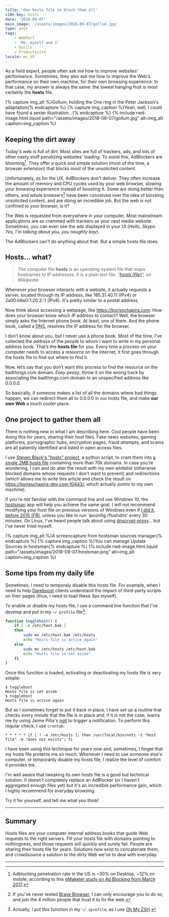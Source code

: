 ```yaml
---
title: 'One hosts file to block them all'
i18n-key: hosts
date: '2018-09-07'
main_image: '/assets/images/2018-09-07/gollum.jpg'
type: post
tags:
    - WebPerf
    - 'Me, myself and I'
    - Outils
    - Productivité
locale: en_US
---
```


As a field expert, people often ask me how to improve websites' performance. Sometimes, they also ask me how to improve the Web's performance on their own machine, for their own browsing experience. In that case, my answer is always the same: the lowest hanging fruit is most certainly the **hosts** file.

{% capture img_alt %}Gollum, holding the One ring in the Peter Jackson's adaptation{% endcapture %}
{% capture img_caption %}Yeah, well, I could have found a sexier illustration…{% endcapture %}
{% include rwd-image.html.liquid
path="/assets/images/2018-09-07/gollum.jpg"
alt=img_alt
caption=img_caption
%}

<!-- more -->

## Keeping the dirt away

Today's web is full of dirt. Most sites are full of trackers, ads, and lots of other nasty stuff penalizing websites' loading. To avoid this, AdBlockers are blooming[^pr]. They offer a quick and simple solution (most of the time, a browser extension) that blocks most of the unsolicited content.

[^pr]: Adblocking penetration rate in the US is ~30% on Desktop, ~12% on mobile, according to this [eMaketer study on Ad Blocking from March 2017](https://www.statista.com/statistics/351862/adblocking-usage/).

Unfortunately, as for the UX, AdBlockers don't deliver. They often increase the amount of memory and CPU cycles used by your web browser, slowing your browsing experience instead of boosting it. Some are doing better than others, and whole browsers[^brave] have been conceived over the idea of blocking unsolicited content, and are doing an incredible job. But the web is not confined to your browser, is it?

[^brave]: If you've never tested [Brave Browser](https://brave.com/), I can only encourage you to do so, and join the 4 million people that trust it to fix the web.

The Web is requested from everywhere in your computer. Most mainstream applications are as crammed with trackers as your next media website. Sometimes, you can even see the ads displayed in your UI (_Hello, Skype. Yes, I'm talking about you, you naughty boy_).

The AdBlockers can't do anything about that. But a simple hosts file does.

## Hosts… what?

> The computer file **hosts** is an operating system file that maps hostnames to IP addresses. It is a plain text file.
> <cite>"[hosts (file)](https://en.wikipedia.org/wiki/Hosts_%28file%29)", on Wikipedia</cite>

Whenever your browser interacts with a website, it actually requests a server, located through its IP address, like 185.31.40.11 (IPv4) or 2a00:b6e0:1:20:2::1 (IPv6). It's pretty similar to a postal address.

Now think about accessing a webpage, like <https://borisschapira.com>. How does your browser know which IP address to contact? Well, the browser simply asks the Internet phone book. At least, one of them. And the phone book, called a <abbr title="Domain Name Server">DNS</abbr>, resolves the IP address for the browser.

I don’t know about you, but I never use a phone book. Most of the time, I’ve collected the address of the people to whom I want to write in my personal address book. That’s the **hosts file** for you. Every time a process on your computer needs to access a resource on the Internet, it first goes through the hosts file to find out where to find it.

Now, let’s say that you don’t want this process to find the resource on the badthings.com domain. _Easy peasy_, throw it on the wrong track by associating the badthings.com domain to an unspecified address like 0.0.0.0.

So basically, if someone makes a list of all the domains where bad things happen, we can redirect them all to 0.0.0.0 in our hosts file, and make **our own Web** a much cooler place.

## One project to gather them all

There is nothing new in what I am describing here. Cool people have been doing this for years, sharing their host files. Fake news websites, gaming platforms, pornographic hubs, encryption pages, fraud attempts, and scams are all patiently identified and listed in open access files.

I use [Steven Black's "hosts" project](https://github.com/StevenBlack/hosts), a python script, to cram them into [a single 2MB hosts file](https://raw.githubusercontent.com/borisschapira/hosts/master/hosts) containing more than 70k domains. In case you're wondering, I can and do alter the result with my own whitelist (otherwise blocked domains whose requests I don't want to prevent) and redirections (which allows me to write this article and check the result on https://borisschapira-dev.com:10443/, which actually points to my own machine).

If you're not familiar with the command line and use Windows 10, the [hostsman](http://www.abelhadigital.com/hostsman/) app will help you achieve the same goal. I will not recommend modifying your host file on previous versions of Windows even if [I did it, before 2015 (FR)](https://borisschapira.com/2015/08/de-windows-a-mac/), unless you like to run `ipconfig /flushdns' every 30 minutes. On Linux, I've heard people talk about using [dnscrypt-proxy](https://github.com/jedisct1/dnscrypt-proxy)… but I've never tried myself.

{% capture img_alt %}A screencapture from hostsman sources manager{% endcapture %}
{% capture img_caption %}You can manage Update Sources in hostsman{% endcapture %}
{% include rwd-image.html.liquid
path="/assets/images/2018-09-07/hostsman.png"
alt=img_alt
caption=img_caption
%}

## Some tips from my daily life

Sometimes, I need to temporaly disable this hosts file. For example, when I need to help [Dareboost](https://www.dareboost.com/) clients understand the impact of third-party scripts on their pages (thus, I need to load these 3ps myself).

To enable or disable my hosts file, I use a command line function that I've develop and put in my `~/.profile` file[^ozsh]:

[^ozsh]: Actually, I put this function in my `~/.zprofile`, as I use [Oh My ZSH](https://ohmyz.sh/).

```bash
function togglehost() {
    if [ -e /etc/host.bak ]
    then
        sudo mv /etc/host.bak /etc/hosts
        echo "Hosts file is active again"
    else
        sudo mv /etc/hosts /etc/host.bak
        echo "Hosts file is set aside"
    fi
}
```

Once this function is loaded, activating or deactivating my hosts file is very simple:

```terminal
$ togglehost
Hosts file is set aside
$ togglehost
Hosts file is active again
```

But as I sometimes forget to put it back in place, I have set up a routine that checks every minute that the file is in place and, if it is not the case, warns me by using Jaime Piña's [noti](https://github.com/variadico/noti) to trigger a notification. To perform this regular check, I use `crontab`.


```
* * * * * if [ ! -e /etc/hosts ]; then /usr/local/bin/noti -t "Host file" -m "does not exists"; fi
```

I have been using this technique for years now and, sometimes, I forget that my hosts file protects me so much. Whenever I need to use someone else's computer, or temporarily disable my hosts file, I realize the level of comfort it provides me.

I'm well aware that tweaking its own hosts file is a good but technical solution. It doesn't completely replace an AdBlocker (or I haven't aggregated enough files yet) but it's an incredible performance gain, which I highly recommend for everyday browsing.

Try it for yourself, and tell me what you think!

***

## Summary

Hosts files are your computer internal address books that guide Web requests to the right servers. Fill your hosts file with domains pointing to nothingness, and those requests will quickly and surely fail. People are sharing their hosts file for years. Solutions now exist to concatenate them, and crowdsource a solution to the dirty Web we've to deal with everyday.

***